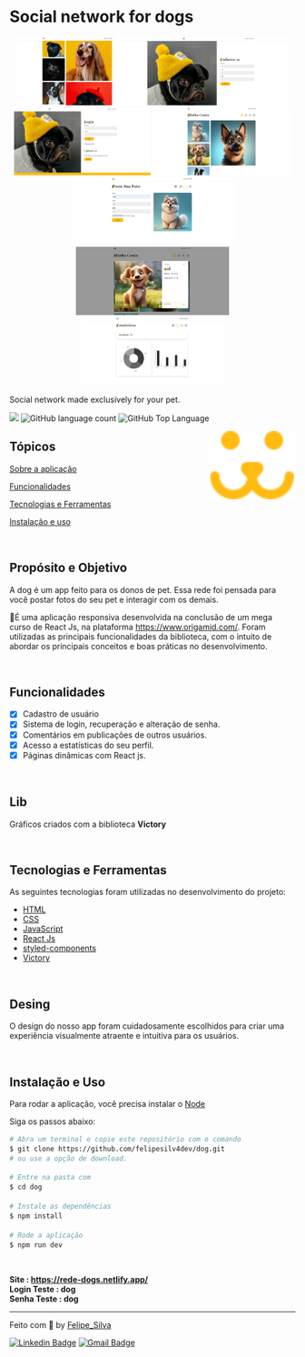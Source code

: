 # Social network for dogs

<div align="center" >
<img align="start" src="./src/Assets/info/dog-6.png" height='120' >
<img align="start" src="./src/Assets/info/dog-7.png" height='120' >
<img align="start" src="./src/Assets/info/dog-1.png"  height='120'>
<img align="start" src="./src/Assets/info/dog-2.png" height='120'  >
<img align="start" src="./src/Assets/info/dog-3.png" height='120' >
<img align="start" src="./src/Assets/info/dog-4.png" height='120' >
<img align="start" src="./src/Assets/info/dog-5.png" height='120' >
</div>

<p>Social network made exclusively for your pet.</p>

<p>
  <img src="https://img.shields.io/badge/made%20by-Felipe%20Silva-fb1?style=flat-square">
  <img alt="GitHub language count" src="https://img.shields.io/github/languages/count/FelipeSilv4Dev/dog?color=fb1&style=flat-square">
  <img alt="GitHub Top Language" src="https://img.shields.io/github/languages/top/FelipeSilv4Dev/dog?color=fb1&style=flat-square">
</p>

<img align="right" src="./src/Assets/dogs-read.svg"  height="120">

## Tópicos

[Sobre a aplicação](#Propósito-e-Objetivo)

[Funcionalidades](#funcionalidades)

[Tecnologias e Ferramentas](#tecnologias-e-ferramentas)

[Instalação e uso](#instalação-e-uso)

<br>

## Propósito e Objetivo

A dog é um app feito para os donos de pet. Essa rede foi pensada para você postar fotos do seu pet e interagir com os demais.

🐶É uma aplicação responsiva desenvolvida na conclusão de um mega curso de React Js, na plataforma https://www.origamid.com/. Foram utilizadas as principais funcionalidades da biblioteca, com o intuito de abordar os principais conceitos e boas práticas no desenvolvimento.

<br>

## Funcionalidades

- [x] Cadastro de usuário
- [x] Sistema de login, recuperação e alteração de senha.
- [x] Comentários em publicações de outros usuários.
- [x] Acesso a estatísticas do seu perfil.
- [x] Páginas dinâmicas com React js.

<br>

## Lib

Gráficos criados com a biblioteca <strong>Victory</strong>

<br>

## Tecnologias e Ferramentas

As seguintes tecnologias foram utilizadas no desenvolvimento do projeto:

- [HTML](https://devdocs.io/html/)
- [CSS](https://devdocs.io/css/)
- [JavaScript](https://devdocs.io/javascript/)
- [React Js](https://devdocs.io/Reactjs/)
- [styled-components](https://devdocs.io/styled-components/)
- [Victory](https://devdocs.io/Victory/)

<br>

## Desing

O design do nosso app foram cuidadosamente escolhidos para criar uma experiência visualmente atraente e intuitiva para os usuários.

<br>

## Instalação e Uso

Para rodar a aplicação, você precisa instalar o [Node](https://nodejs.org/en/)

Siga os passos abaixo:

```bash
# Abra um terminal e copie este repositório com o comando
$ git clone https://github.com/felipesilv4dev/dog.git
# ou use a opção de download.

# Entre na pasta com
$ cd dog

# Instale as dependências
$ npm install

# Rode a aplicação
$ npm run dev
```

<br>

<strong>Site : https://rede-dogs.netlify.app/</strong>  
<strong>Login Teste : dog</strong>  
<strong>Senha Teste : dog</strong>

---

Feito com :yellow_heart: by [Felipe_Silva](https://github.com/felipeSilv4dev)

[![Linkedin Badge](https://img.shields.io/badge/-Felipe%Silva-blue?style=flat-square&logo=Linkedin&logoColor=white&link=https://www.linkedin.com/in/felipe-silva-1019ab271/)](https://www.linkedin.com/in/felipe-silva-1019ab271/)
[![Gmail Badge](https://img.shields.io/badge/-felipesantana18n@gmail-c14438?style=flat-square&logo=Gmail&logoColor=white&link=mailto:felipesantana18n@gmail)](mailto:felipesantana18n@gmail)
